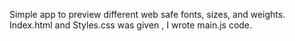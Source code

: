 Simple app to preview different web safe fonts, sizes, and weights. Index.html and Styles.css was given , I wrote main.js code.